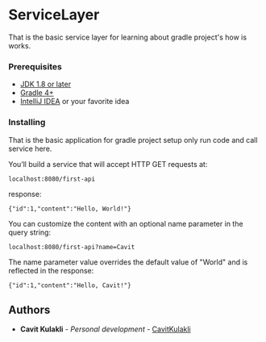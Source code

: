 # ServiceLayer

That is the basic service layer for learning about gradle project's how is works.

### Prerequisites


* [JDK 1.8 or later](https://www.oracle.com/technetwork/java/javase/downloads/index.html)
* [Gradle 4+](https://gradle.org/install/)
* [IntelliJ IDEA](https://www.jetbrains.com/idea/download/) or your favorite idea

### Installing

That is the basic application for gradle project setup only run code and call service here.

You’ll build a service that will accept HTTP GET requests at:
```
localhost:8080/first-api
```

response:
```
{"id":1,"content":"Hello, World!"}
```

You can customize the content with an optional name parameter in the query string:

```
localhost:8080/first-api?name=Cavit
```
The name parameter value overrides the default value of "World" and is reflected in the response:
```
{"id":1,"content":"Hello, Cavit!"}
```


## Authors

* **Cavit Kulakli** - *Personal development* - [CavitKulakli](https://github.com/cavitkulakli)
